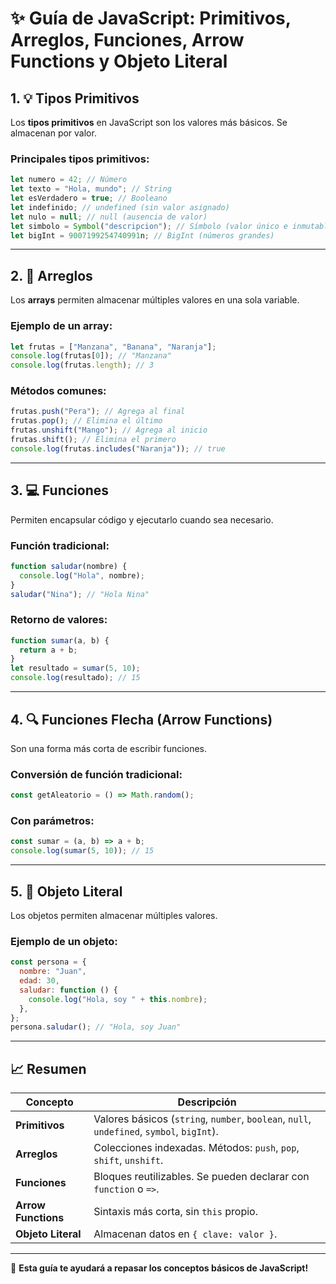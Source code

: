 # ✨ Guía de JavaScript: Primitivos, Arreglos, Funciones, Arrow Functions y Objeto Literal

## 1. 💡 **Tipos Primitivos**
Los **tipos primitivos** en JavaScript son los valores más básicos. Se almacenan por valor.

### Principales tipos primitivos:
```js
let numero = 42; // Número
let texto = "Hola, mundo"; // String
let esVerdadero = true; // Booleano
let indefinido; // undefined (sin valor asignado)
let nulo = null; // null (ausencia de valor)
let simbolo = Symbol("descripcion"); // Símbolo (valor único e inmutable)
let bigInt = 9007199254740991n; // BigInt (números grandes)
```

---

## 2. 📏 **Arreglos**
Los **arrays** permiten almacenar múltiples valores en una sola variable.

### Ejemplo de un array:
```js
let frutas = ["Manzana", "Banana", "Naranja"];
console.log(frutas[0]); // "Manzana"
console.log(frutas.length); // 3
```

### Métodos comunes:
```js
frutas.push("Pera"); // Agrega al final
frutas.pop(); // Elimina el último
frutas.unshift("Mango"); // Agrega al inicio
frutas.shift(); // Elimina el primero
console.log(frutas.includes("Naranja")); // true
```

---

## 3. 💻 **Funciones**
Permiten encapsular código y ejecutarlo cuando sea necesario.

### Función tradicional:
```js
function saludar(nombre) {
  console.log("Hola", nombre);
}
saludar("Nina"); // "Hola Nina"
```

### Retorno de valores:
```js
function sumar(a, b) {
  return a + b;
}
let resultado = sumar(5, 10);
console.log(resultado); // 15
```

---

## 4. 🔍 **Funciones Flecha (Arrow Functions)**
Son una forma más corta de escribir funciones.

### Conversión de función tradicional:
```js
const getAleatorio = () => Math.random();
```

### Con parámetros:
```js
const sumar = (a, b) => a + b;
console.log(sumar(5, 10)); // 15
```

---

## 5. 📝 **Objeto Literal**
Los objetos permiten almacenar múltiples valores.

### Ejemplo de un objeto:
```js
const persona = {
  nombre: "Juan",
  edad: 30,
  saludar: function () {
    console.log("Hola, soy " + this.nombre);
  },
};
persona.saludar(); // "Hola, soy Juan"
```

---

## 📈 **Resumen**
| Concepto          | Descripción |
|------------------|------------|
| **Primitivos**   | Valores básicos (`string`, `number`, `boolean`, `null`, `undefined`, `symbol`, `bigInt`). |
| **Arreglos**     | Colecciones indexadas. Métodos: `push`, `pop`, `shift`, `unshift`. |
| **Funciones**    | Bloques reutilizables. Se pueden declarar con `function` o `=>`. |
| **Arrow Functions** | Sintaxis más corta, sin `this` propio. |
| **Objeto Literal** | Almacenan datos en `{ clave: valor }`. |

---

🔗 **Esta guía te ayudará a repasar los conceptos básicos de JavaScript!**
